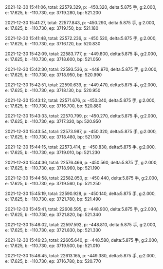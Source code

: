 2021-12-30 15:41:06, total: 22579.329, p: -450.320, delta:5.875 手, g:2.000, e: 17.625, b: -110.730, ep: 3719.280, bp: 521.200

2021-12-30 15:41:27, total: 22577.843, p: -450.290, delta:5.875 手, g:2.000, e: 17.625, b: -110.730, ep: 3719.150, bp: 521.180

2021-12-30 15:41:48, total: 22572.236, p: -450.520, delta:5.875 手, g:2.000, e: 17.625, b: -110.730, ep: 3716.120, bp: 520.830

2021-12-30 15:42:09, total: 22583.777, p: -449.800, delta:5.875 手, g:2.000, e: 17.625, b: -110.730, ep: 3718.600, bp: 521.050

2021-12-30 15:42:30, total: 22593.536, p: -448.970, delta:5.875 手, g:2.000, e: 17.625, b: -110.730, ep: 3718.950, bp: 520.990

2021-12-30 15:42:51, total: 22590.639, p: -449.470, delta:5.875 手, g:2.000, e: 17.625, b: -110.730, ep: 3718.130, bp: 520.950

2021-12-30 15:43:12, total: 22571.676, p: -450.340, delta:5.875 手, g:2.000, e: 17.625, b: -110.730, ep: 3716.700, bp: 520.880

2021-12-30 15:43:33, total: 22570.799, p: -450.270, delta:5.875 手, g:2.000, e: 17.625, b: -110.730, ep: 3717.330, bp: 520.950

2021-12-30 15:43:54, total: 22573.987, p: -450.320, delta:5.875 手, g:2.000, e: 17.625, b: -110.730, ep: 3718.480, bp: 521.100

2021-12-30 15:44:15, total: 22573.414, p: -450.830, delta:5.875 手, g:2.000, e: 17.625, b: -110.730, ep: 3719.010, bp: 521.230

2021-12-30 15:44:36, total: 22576.466, p: -450.560, delta:5.875 手, g:2.000, e: 17.625, b: -110.730, ep: 3718.960, bp: 521.190

2021-12-30 15:44:58, total: 22582.050, p: -450.440, delta:5.875 手, g:2.000, e: 17.625, b: -110.730, ep: 3719.560, bp: 521.250

2021-12-30 15:45:19, total: 22590.928, p: -450.140, delta:5.875 手, g:2.000, e: 17.625, b: -110.730, ep: 3721.780, bp: 521.490

2021-12-30 15:45:41, total: 22608.595, p: -448.900, delta:5.875 手, g:2.000, e: 17.625, b: -110.730, ep: 3721.820, bp: 521.340

2021-12-30 15:46:02, total: 22597.592, p: -448.810, delta:5.875 手, g:2.000, e: 17.625, b: -110.730, ep: 3721.830, bp: 521.330

2021-12-30 15:46:23, total: 22605.640, p: -448.580, delta:5.875 手, g:2.000, e: 17.625, b: -110.730, ep: 3719.500, bp: 521.010

2021-12-30 15:46:45, total: 22613.165, p: -449.380, delta:5.875 手, g:2.000, e: 17.625, b: -110.730, ep: 3716.780, bp: 520.770
